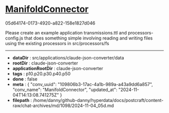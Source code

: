 # [ManifoldConnector](https://claude.ai/chat/109806b3-17ac-4a1b-989a-a43a9dd6a857)

05d64174-0173-4920-a822-158e1827d046

Please create an example application transmissions.ttl and processors-config.js  that does something simple involving reading and writing files using the existing processors in src/processors/fs

---

* **dataDir** : src/applications/claude-json-converter/data
* **rootDir** : claude-json-converter
* **applicationRootDir** : claude-json-converter
* **tags** : p10.p20.p30.p40.p50
* **done** : false
* **meta** : {
  "conv_uuid": "109806b3-17ac-4a1b-989a-a43a9dd6a857",
  "conv_name": "ManifoldConnector",
  "updated_at": "2024-11-04T14:13:08.741275Z"
}
* **filepath** : /home/danny/github-danny/hyperdata/docs/postcraft/content-raw/chat-archives/md/1098/2024-11-04_05d.md